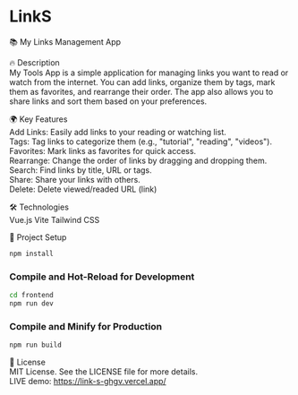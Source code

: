 # LinkS
📚 My Links Management App <br />

🔥 Description <br />
My Tools App is a simple application for managing links you want to read or watch from the internet. You can add links, organize them by tags, mark them as favorites, and rearrange their order. The app also allows you to share links and sort them based on your preferences.

🌍 Key Features <br />
Add Links: Easily add links to your reading or watching list. <br />
Tags: Tag links to categorize them (e.g., "tutorial", "reading", "videos"). <br />
Favorites: Mark links as favorites for quick access. <br />
Rearrange: Change the order of links by dragging and dropping them. <br />
Search: Find links by title, URL or tags. <br />
Share: Share your links with others. <br />
Delete: Delete viewed/readed URL (link) <br />

🛠️ Technologies <br />
Vue.js
Vite
Tailwind CSS


🚀 Project Setup <br />
```sh
npm install
```

### Compile and Hot-Reload for Development
```sh
cd frontend
npm run dev
```

### Compile and Minify for Production
```sh
npm run build
```

📜 License <br />
MIT License. See the LICENSE file for more details. <br />
LIVE demo: https://link-s-ghgv.vercel.app/

